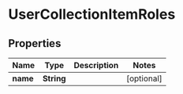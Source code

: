 # UserCollectionItemRoles

## Properties
| Name     | Type       | Description | Notes      |
|----------|------------|-------------|------------|
| **name** | **String** |             | [optional] |
